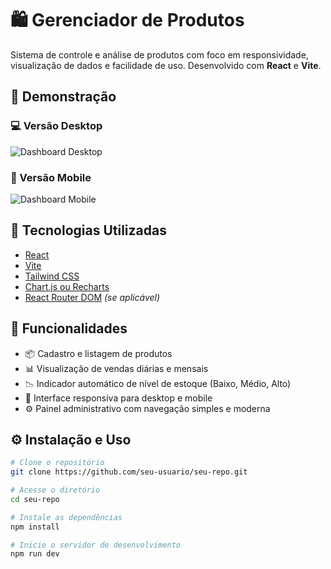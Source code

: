 # 🛍️ Gerenciador de Produtos

Sistema de controle e análise de produtos com foco em responsividade, visualização de dados e facilidade de uso. Desenvolvido com **React** e **Vite**.

## 📸 Demonstração

### 💻 Versão Desktop

![Dashboard Desktop](./caminho/da/imagem_desktop.png)

### 📱 Versão Mobile

![Dashboard Mobile](./caminho/da/imagem_mobile.png)

## 🚀 Tecnologias Utilizadas

- [React](https://reactjs.org/)
- [Vite](https://vitejs.dev/)
- [Tailwind CSS](https://tailwindcss.com/)
- [Chart.js ou Recharts](https://www.chartjs.org/)
- [React Router DOM](https://reactrouter.com/en/main) _(se aplicável)_

## 🔧 Funcionalidades

- 📦 Cadastro e listagem de produtos
- 📊 Visualização de vendas diárias e mensais
- 📉 Indicador automático de nível de estoque (Baixo, Médio, Alto)
- 📱 Interface responsiva para desktop e mobile
- ⚙️ Painel administrativo com navegação simples e moderna

## ⚙️ Instalação e Uso

```bash
# Clone o repositório
git clone https://github.com/seu-usuario/seu-repo.git

# Acesse o diretório
cd seu-repo

# Instale as dependências
npm install

# Inicie o servidor de desenvolvimento
npm run dev
```
